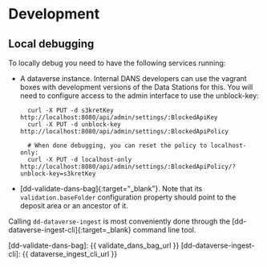 Development
===========

## Local debugging

To locally debug you need to have the following services running:

* A dataverse instance. Internal DANS developers can use the vagrant boxes with development versions of the Data Stations for this. You will need to configure
  access to the admin interface to use the unblock-key:

        curl -X PUT -d s3kretKey http://localhost:8080/api/admin/settings/:BlockedApiKey
        curl -X PUT -d unblock-key http://localhost:8080/api/admin/settings/:BlockedApiPolicy

        # When done debugging, you can reset the policy to localhost-only:
        curl -X PUT -d localhost-only http://localhost:8080/api/admin/settings/:BlockedApiPolicy/?unblock-key=s3kretKey

* [dd-validate-dans-bag]{:target="_blank"}. Note that its `validation.baseFolder` configuration property should point to the deposit area or an ancestor of it.

Calling `dd-dataverse-ingest` is most conveniently done through the [dd-dataverse-ingest-cli]{:target=_blank} command line tool. 



[dd-validate-dans-bag]: {{ validate_dans_bag_url }}
[dd-dataverse-ingest-cli]: {{ dataverse_ingest_cli_url }}
